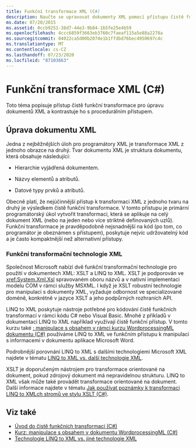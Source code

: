 ```yaml
---
title: Funkční transformace XML (C#)
description: Naučte se upravovat dokumenty XML pomocí přístupu čistě funkční transformace v jazyce C# a jak se liší od procedurálního přístupu.
ms.date: 07/20/2015
ms.assetid: 0ccb9251-38d7-44e3-9b84-1b5fe25e4b59
ms.openlocfilehash: 4ccc6859f3663eb3760c7faeaf115a5e88a2278a
ms.sourcegitcommit: 04022ca5d00b2074e1b1ffdbd76bec4950697c4c
ms.translationtype: MT
ms.contentlocale: cs-CZ
ms.lasthandoff: 07/23/2020
ms.locfileid: "87103663"
---
```

# <a name="functional-transformation-of-xml-c"></a>Funkční transformace XML (C#)
Toto téma popisuje přístup čistě funkční transformace pro úpravu dokumentů XML a kontrastuje ho s procedurálním přístupem.  
  
## <a name="modifying-an-xml-document"></a>Úprava dokumentu XML  
 Jedna z nejběžnějších úloh pro programátory XML je transformace XML z jednoho obrazce na druhý. Tvar dokumentu XML je struktura dokumentu, která obsahuje následující:  
  
- Hierarchie vyjádřená dokumentem.  
  
- Názvy elementů a atributů.  
  
- Datové typy prvků a atributů.  
  
 Obecně platí, že nejúčinnější přístup k transformaci XML z jednoho tvaru na druhý je výsledkem čistě funkční transformace. V tomto přístupu je primární programátorský úkol vytvořit transformaci, která se aplikuje na celý dokument XML (nebo na jeden nebo více striktně definovaných uzlů). Funkční transformace je pravděpodobně nejsnadnější na kód (po tom, co programátor je obeznámen s přístupem), poskytuje nejvíc udržovatelný kód a je často kompaktnější než alternativní přístupy.  
  
### <a name="xml-functional-transformational-technologies"></a>Funkční transformační technologie XML  
 Společnost Microsoft nabízí dvě funkční transformační technologie pro použití v dokumentech XML: XSLT a LINQ to XML. XSLT je podporován ve <xref:System.Xml.Xsl> spravovaném oboru názvů a v nativní implementaci modelu COM v rámci služby MSXML. I když je XSLT robustní technologie pro manipulaci s dokumenty XML, vyžaduje odbornost ve specializované doméně, konkrétně v jazyce XSLT a jeho podpůrných rozhraních API.  
  
 LINQ to XML poskytuje nástroje potřebné pro kódování čistě funkčních transformací v rámci kódu C# nebo Visual Basic. Mnohé z příkladů v dokumentaci LINQ to XML například využívají čistě funkční přístup. V tomto kurzu také [: manipulace s obsahem v rámci kurzu WordprocessingML dokumentu (C#)](./shape-of-wordprocessingml-documents.md) používáme LINQ to XML ve funkčním přístupu k manipulaci s informacemi v dokumentu aplikace Microsoft Word.  
  
 Podrobnější porovnání LINQ to XML s dalšími technologiemi Microsoft XML najdete v tématu [LINQ to XML vs. další technologie XML](./linq-to-xml-vs-other-xml-technologies.md).  
  
XSLT je doporučeným nástrojem pro transformace orientované na dokument, pokud zdrojový dokument má nepravidelnou strukturu. LINQ to XML však může také provádět transformace orientované na dokument. Další informace najdete v tématu [Jak používat poznámky k transformaci LINQ to XMLch stromů ve stylu XSLT (C#)](./how-to-use-annotations-to-transform-linq-to-xml-trees-in-an-xslt-style.md).
  
## <a name="see-also"></a>Viz také

- [Úvod do čistě funkčních transformací (C#)](./introduction-to-pure-functional-transformations.md)
- [Kurz: manipulace s obsahem v dokumentu WordprocessingML (C#)](./shape-of-wordprocessingml-documents.md)
- [Technologie LINQ to XML vs. jiné technologie XML](./linq-to-xml-vs-other-xml-technologies.md)
